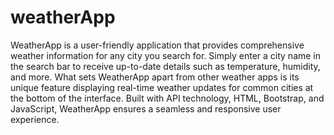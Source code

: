 # weatherApp
 WeatherApp is a user-friendly application that provides comprehensive weather information for any city you search for. Simply enter a city name in the search bar to receive up-to-date details such as temperature, humidity, and more. What sets WeatherApp apart from other weather apps is its unique feature displaying real-time weather updates for common cities at the bottom of the interface. Built with API technology, HTML, Bootstrap, and JavaScript, WeatherApp ensures a seamless and responsive user experience.

